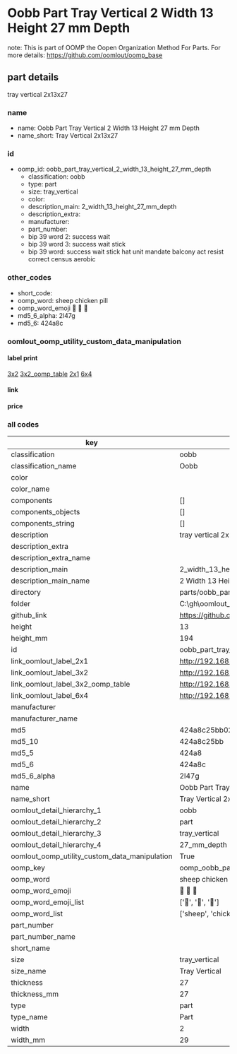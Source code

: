 # Oobb Part Tray Vertical 2 Width 13 Height 27 mm Depth  

note: This is part of OOMP the Oopen Organization Method For Parts. For more details: https://github.com/oomlout/oomp_base

##  part details
  



tray vertical 2x13x27



### name
* name: Oobb Part Tray Vertical 2 Width 13 Height 27 mm Depth
* name_short: Tray Vertical 2x13x27 
### id
* oomp_id: oobb_part_tray_vertical_2_width_13_height_27_mm_depth
  * classification: oobb
  * type: part
  * size: tray_vertical
  * color: 
  * description_main: 2_width_13_height_27_mm_depth
  * description_extra: 
  * manufacturer: 
  * part_number: 
  * bip 39 word 2: success wait
  * bip 39 word 3: success wait stick
  * bip 39 word: success wait stick hat unit mandate balcony act resist correct census aerobic

### other_codes
* short_code: 
* oomp_word: sheep chicken pill
* oomp_word_emoji :sheep: :chicken: :pill:
* md5_6_alpha: 2l47g
* md5_6: 424a8c






### oomlout_oomp_utility_custom_data_manipulation
#### label print
[3x2](http://192.168.1.245:1112/?label=oomp%202l47g)
[3x2_oomp_table](http://192.168.1.108:1112/?label=oomp%202l47g)
[2x1](http://192.168.1.242:1112/?label=oomp%202l47g)
[6x4](http://192.168.1.55:1112/?label=oomp%202l47g)    

#### link

                              

#### price







### all codes 
| key | value |  
| --- | --- |  
| classification | oobb |  
| classification_name | Oobb |  
| color |  |  
| color_name |  |  
| components | [] |  
| components_objects | [] |  
| components_string | [] |  
| description | tray vertical 2x13x27 |  
| description_extra |  |  
| description_extra_name |  |  
| description_main | 2_width_13_height_27_mm_depth |  
| description_main_name | 2 Width 13 Height 27 mm Depth |  
| directory | parts/oobb_part_tray_vertical_2_width_13_height_27_mm_depth |  
| folder | C:\gh\oomlout_oobb_version_4_generated_parts\parts\oobb_part_tray_vertical_2_width_13_height_27_mm_depth |  
| github_link | https://github.com/oomlout/oomlout_oomp_part_src/tree/main/parts/oobb_part_tray_vertical_2_width_13_height_27_mm_depth |  
| height | 13 |  
| height_mm | 194 |  
| id | oobb_part_tray_vertical_2_width_13_height_27_mm_depth |  
| link_oomlout_label_2x1 | http://192.168.1.242:1112/?label=oomp%202l47g |  
| link_oomlout_label_3x2 | http://192.168.1.245:1112/?label=oomp%202l47g |  
| link_oomlout_label_3x2_oomp_table | http://192.168.1.108:1112/?label=oomp%202l47g |  
| link_oomlout_label_6x4 | http://192.168.1.55:1112/?label=oomp%202l47g |  
| manufacturer |  |  
| manufacturer_name |  |  
| md5 | 424a8c25bb02623a1c76d699ab7d9ec2 |  
| md5_10 | 424a8c25bb |  
| md5_5 | 424a8 |  
| md5_6 | 424a8c |  
| md5_6_alpha | 2l47g |  
| name | Oobb Part Tray Vertical 2 Width 13 Height 27 mm Depth |  
| name_short | Tray Vertical 2x13x27  |  
| oomlout_detail_hierarchy_1 | oobb |  
| oomlout_detail_hierarchy_2 | part |  
| oomlout_detail_hierarchy_3 | tray_vertical |  
| oomlout_detail_hierarchy_4 | 27_mm_depth |  
| oomlout_oomp_utility_custom_data_manipulation | True |  
| oomp_key | oomp_oobb_part_tray_vertical_2_width_13_height_27_mm_depth |  
| oomp_word | sheep chicken pill |  
| oomp_word_emoji | :sheep: :chicken: :pill: |  
| oomp_word_emoji_list | [':sheep:', ':chicken:', ':pill:'] |  
| oomp_word_list | ['sheep', 'chicken', 'pill'] |  
| part_number |  |  
| part_number_name |  |  
| short_name |  |  
| size | tray_vertical |  
| size_name | Tray Vertical |  
| thickness | 27 |  
| thickness_mm | 27 |  
| type | part |  
| type_name | Part |  
| width | 2 |  
| width_mm | 29 |  
